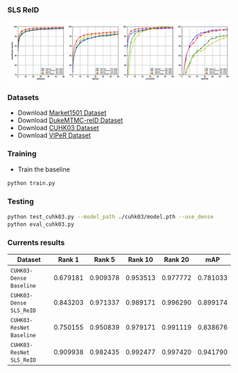 ### SLS ReID
![](./images/cmc_curve.jpg)
### Datasets
- Download [Market1501 Dataset](http://www.liangzheng.org/Project/project_reid.html)
- Download [DukeMTMC-reID Dataset](https://github.com/layumi/DukeMTMC-reID_evaluation)
- Download [CUHK03 Dataset](http://www.ee.cuhk.edu.hk/~xgwang/CUHK_identification.html)
- Download [VIPeR Dataset](https://vision.soe.ucsc.edu/node/178)

### Training
- Train the baseline
```bash
python train.py
```
### Testing

```bash
python test_cuhk03.py --model_path ./cuhk03/model.pth --use_dense
python eval_cuhk03.py
```

### Currents results

| Dataset | Rank 1 | Rank 5 | Rank 10 | Rank 20 | mAP |
| --- | --- | --- | --- | --- | --- |
| `CUHK03-Dense Baseline` | 0.679181 | 0.909378 | 0.953513 | 0.977772 | 0.781033 |
| `CUHK03-Dense SLS_ReID` | 0.843203 | 0.971337 | 0.989171 | 0.996290 | 0.899174 |
| `CUHK03-ResNet Baseline` |0.750155 | 0.950839 | 0.979171 | 0.991119 | 0.838676 |
| `CUHK03-ResNet SLS_ReID` | 0.909938 | 0.982435 | 0.992477 | 0.997420 | 0.941790 |




